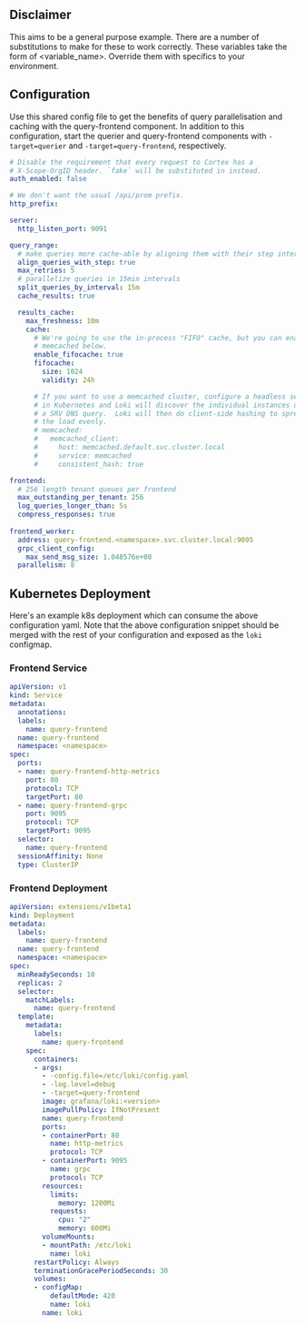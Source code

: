 ## Disclaimer

This aims to be a general purpose example. There are a number of substitutions to make for these to work correctly. These variables take the form of <variable_name>. Override them with specifics to your environment.

## Configuration

Use this shared config file to get the benefits of query parallelisation and caching with the query-frontend component. In addition to this configuration, start the querier and query-frontend components with `-target=querier` and `-target=query-frontend`, respectively.

```yaml
# Disable the requirement that every request to Cortex has a
# X-Scope-OrgID header. `fake` will be substituted in instead.
auth_enabled: false

# We don't want the usual /api/prom prefix.
http_prefix:

server:
  http_listen_port: 9091

query_range:
  # make queries more cache-able by aligning them with their step intervals
  align_queries_with_step: true
  max_retries: 5
  # parallelize queries in 15min intervals
  split_queries_by_interval: 15m 
  cache_results: true

  results_cache:
    max_freshness: 10m
    cache:
      # We're going to use the in-process "FIFO" cache, but you can enable
      # memcached below.
      enable_fifocache: true
      fifocache:
        size: 1024
        validity: 24h

      # If you want to use a memcached cluster, configure a headless service
      # in Kubernetes and Loki will discover the individual instances using
      # a SRV DNS query.  Loki will then do client-side hashing to spread
      # the load evenly.
      # memcached:
      #   memcached_client:
      #     host: memcached.default.svc.cluster.local
      #     service: memcached
      #     consistent_hash: true

frontend:
  # 256 length tenant queues per frontend
  max_outstanding_per_tenant: 256
  log_queries_longer_than: 5s
  compress_responses: true
  
frontend_worker:
  address: query-frontend.<namespace>.svc.cluster.local:9095
  grpc_client_config:
    max_send_msg_size: 1.048576e+08
  parallelism: 8
```


## Kubernetes Deployment

Here's an example k8s deployment which can consume the above configuration yaml. Note that the above configuration snippet should be merged with the rest of your configuration and exposed as the `loki` configmap.

### Frontend Service
```yaml
apiVersion: v1
kind: Service
metadata:
  annotations:
  labels:
    name: query-frontend
  name: query-frontend
  namespace: <namespace>
spec:
  ports:
  - name: query-frontend-http-metrics
    port: 80
    protocol: TCP
    targetPort: 80
  - name: query-frontend-grpc
    port: 9095
    protocol: TCP
    targetPort: 9095
  selector:
    name: query-frontend
  sessionAffinity: None
  type: ClusterIP
```

### Frontend Deployment

```yaml
apiVersion: extensions/v1beta1
kind: Deployment
metadata:
  labels:
    name: query-frontend
  name: query-frontend
  namespace: <namespace>
spec:
  minReadySeconds: 10
  replicas: 2
  selector:
    matchLabels:
      name: query-frontend
  template:
    metadata:
      labels:
        name: query-frontend
    spec:
      containers:
      - args:
        - -config.file=/etc/loki/config.yaml
        - -log.level=debug
        - -target=query-frontend
        image: grafana/loki:<version>
        imagePullPolicy: IfNotPresent
        name: query-frontend
        ports:
        - containerPort: 80
          name: http-metrics
          protocol: TCP
        - containerPort: 9095
          name: grpc
          protocol: TCP
        resources:
          limits:
            memory: 1200Mi
          requests:
            cpu: "2"
            memory: 600Mi
        volumeMounts:
        - mountPath: /etc/loki
          name: loki
      restartPolicy: Always
      terminationGracePeriodSeconds: 30
      volumes:
      - configMap:
          defaultMode: 420
          name: loki
        name: loki
```
